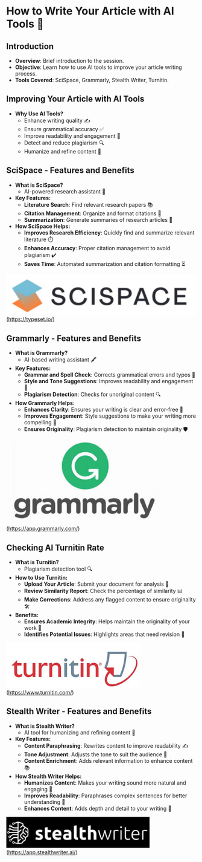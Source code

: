 # How to Write Your Article with AI Tools 🤖

## Introduction
- **Overview**: Brief introduction to the session.
- **Objective**: Learn how to use AI tools to improve your article writing process.
- **Tools Covered**: SciSpace, Grammarly, Stealth Writer, Turnitin.


## Improving Your Article with AI Tools
- **Why Use AI Tools?**
  - Enhance writing quality ✍️
  - Ensure grammatical accuracy ✅
  - Improve readability and engagement 📖
  - Detect and reduce plagiarism 🔍
  - Humanize and refine content 🤝


## SciSpace - Features and Benefits
- **What is SciSpace?**
  - AI-powered research assistant 🤖
- **Key Features:**
  - **Literature Search**: Find relevant research papers 📚
  - **Citation Management**: Organize and format citations 📑
  - **Summarization**: Generate summaries of research articles 📝
- **How SciSpace Helps:**
  - **Improves Research Efficiency**: Quickly find and summarize relevant literature ⏱️
  - **Enhances Accuracy**: Proper citation management to avoid plagiarism ✔️
  - **Saves Time**: Automated summarization and citation formatting ⏳

![scispace](https://github.com/rohayanti/Artificial-Intelligent/blob/main/image/scispace.png)(https://typeset.io/)


## Grammarly - Features and Benefits
- **What is Grammarly?**
  - AI-based writing assistant 🖋️
- **Key Features:**
  - **Grammar and Spell Check**: Corrects grammatical errors and typos 📝
  - **Style and Tone Suggestions**: Improves readability and engagement 📖
  - **Plagiarism Detection**: Checks for unoriginal content 🔍
- **How Grammarly Helps:**
  - **Enhances Clarity**: Ensures your writing is clear and error-free 🌟
  - **Improves Engagement**: Style suggestions to make your writing more compelling 💬
  - **Ensures Originality**: Plagiarism detection to maintain originality 🛡️

![Grammarly](https://github.com/rohayanti/Artificial-Intelligent/blob/main/image/grammarly.png)(https://app.grammarly.com/)


## Checking AI Turnitin Rate
- **What is Turnitin?**
  - Plagiarism detection tool 🔍
- **How to Use Turnitin:**
  - **Upload Your Article**: Submit your document for analysis 📄
  - **Review Similarity Report**: Check the percentage of similarity 📊
  - **Make Corrections**: Address any flagged content to ensure originality 🛠️
- **Benefits:**
  - **Ensures Academic Integrity**: Helps maintain the originality of your work 🏅
  - **Identifies Potential Issues**: Highlights areas that need revision 📝


![Turnitin](https://github.com/rohayanti/Artificial-Intelligent/blob/main/image/turnitin.png)(https://www.turnitin.com/)


## Stealth Writer - Features and Benefits
- **What is Stealth Writer?**
  - AI tool for humanizing and refining content 🤖
- **Key Features:**
  - **Content Paraphrasing**: Rewrites content to improve readability ✍️
  - **Tone Adjustment**: Adjusts the tone to suit the audience 🎯
  - **Content Enrichment**: Adds relevant information to enhance content 📚
- **How Stealth Writer Helps:**
  - **Humanizes Content**: Makes your writing sound more natural and engaging 🤝
  - **Improves Readability**: Paraphrases complex sentences for better understanding 📖
  - **Enhances Content**: Adds depth and detail to your writing 🌟

![Stealth](https://github.com/rohayanti/Artificial-Intelligent/blob/main/image/stealth.png)(https://app.stealthwriter.ai/)


